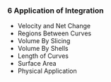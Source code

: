 ### 6 Application of Integration

+ Velocity and Net Change
+ Regions Between Curves
+ Volume By Slicing
+ Volume By Shells
+ Length of Curves
+ Surface Area
+ Physical Application

